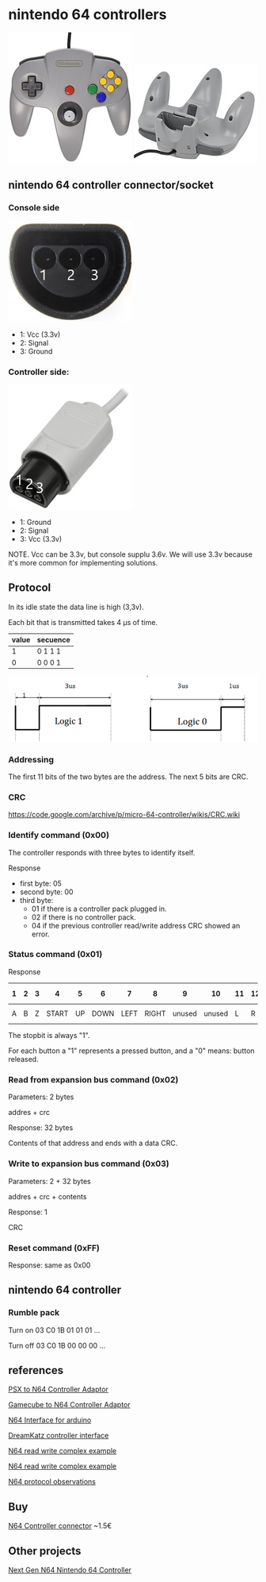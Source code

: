 # nintendo 64 controllers

<img src="nintendo-64-controller.jpg" />
<img src="nintendo-64-controller-2.jpg" />

## nintendo 64 controller connector/socket

### Console side

<img src="nintendo-64-console-side-socket.jpg" />

* 1: Vcc (3.3v)
* 2: Signal
* 3: Ground

### Controller side:

<img src="nintendo-64-controller-side-socket.jpg" />

* 1: Ground
* 2: Signal
* 3: Vcc (3.3v)

NOTE. Vcc can be 3.3v, but console supplu 3.6v.
We will use 3.3v because it's more common for implementing solutions.

## Protocol

In its idle state the data line is high (3,3v).

Each bit that is transmitted takes 4 μs of time.

| value | secuence |
|-------|----------|
| 1     | 0 1 1 1  |
| 0     | 0 0 0 1  |

<img src="nintendo-64-protocol.png" />

### Addressing

The first 11 bits of the two bytes are the address. The next 5 bits are CRC.

### CRC

https://code.google.com/archive/p/micro-64-controller/wikis/CRC.wiki

### Identify command (0x00)

The controller responds with three bytes to identify itself.

Response

* first byte: 05
* second byte: 00
* third byte:
  * 01 if there is a controller pack plugged in.
  * 02 if there is no controller pack.
  * 04 if the previous controller read/write address CRC showed an error.


### Status command (0x01)

Response

| 1 | 2 | 3 | 4     | 5  | 6    | 7    | 8     | 9      | 10     | 11 | 12 | 13   | 14     | 15     | 16      | 17-24  | 25-32  | 33      |
|---|---|---|-------|----|------|------|-------|--------|--------|----|----|------|--------|--------|---------|--------|--------|---------|
| A | B | Z | START | UP | DOWN | LEFT | RIGHT | unused | unused | L  | R  | C-UP | C-DOWN | C-LEFT | C-RIGHT | X-AXIS | Y-AXIS | stopbit |

The stopbit is always "1".


For each button a "1" represents a pressed button, and a "0" means: button released.

### Read from expansion bus command (0x02)

Parameters: 2 bytes

addres + crc

Response: 32 bytes

Contents of that address and ends with a data CRC.

### Write to expansion bus command (0x03)

Parameters: 2 + 32 bytes

addres + crc + contents

Response: 1

CRC
### Reset command (0xFF)

Response: same as 0x00

## nintendo 64 controller

### Rumble pack

Turn on
03 C0 1B 01 01 01 ...

Turn off
03 C0 1B 00 00 00 ...

## references

[PSX to N64 Controller Adaptor](http://afermiano.com/index.php/psxton64-controller-adapter)

[Gamecube to N64 Controller Adaptor](https://github.com/brownan/Gamecube-N64-Controller)

[N64 Interface for arduino](https://github.com/LogicalUnit/N64_Interface)

[DreamKatz controller interface](http://bnrg.cs.berkeley.edu/~randy/Courses/CS150.S01/Labs/lablecckpt1.pdf)

[N64 read write complex example](https://github.com/NicoHood/Nintendo)

[N64 read write complex example](https://code.google.com/archive/p/micro-64-controller/wikis/Protocol.wiki)

[N64 protocol observations](http://svn.navi.cx/misc/trunk/wasabi/devices/cube64/notes/n64-observations)

## Buy

[N64 Controller connector](https://www.raphnet-tech.com/products/n64_controller_connector/index.php) ~1.5€

## Other projects

[Next Gen N64 Nintendo 64 Controller](https://www.kickstarter.com/projects/1247448559/next-gen-n64-nintendo-64-controller/description)
